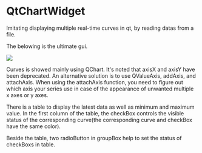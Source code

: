 # QtChartWidget
Imitating displaying multiple real-time curves in qt, by reading datas from a file.

The belowing is the ultimate gui.

![](https://github.com/liming467/QtChartWidget/blob/master/gui.png)

Curves is showed mainly using QChart. It's noted that axisX and axisY have been deprecated. An alternative solution is to use QValueAxis, addAxis, and attachAxis. When using the attachAxis function, you need to figure out which axis your series use in case of the appearance of unwanted multiple x axes or y axes.

There is a table to display the latest data as well as minimum and maximum value. In the first column of the table, the checkBox controls the visible status of the corresponding curve(the corresponding curve and checkBox have the same color).       

Beside the table, two radioButton in groupBox help to set the status of checkBoxs in table.  
